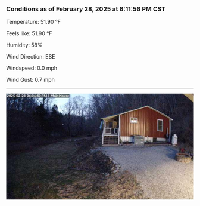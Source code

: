 ### Conditions as of February 28, 2025 at 6:11:56 PM CST 

Temperature: 51.90 &deg;F

Feels like: 51.90 &deg;F

Humidity: 58%

Wind Direction: ESE

Windspeed: 0.0 mph

Wind Gust: 0.7 mph

---

<img src="./images/latest.jpeg"/>

